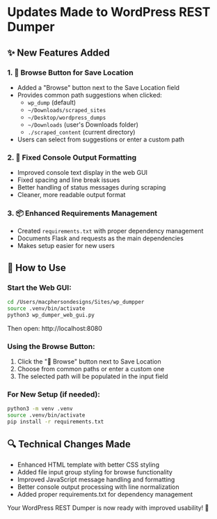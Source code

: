 # Updates Made to WordPress REST Dumper

## ✨ New Features Added

### 1. 📁 Browse Button for Save Location

- Added a "Browse" button next to the Save Location field
- Provides common path suggestions when clicked:
  - `wp_dump` (default)
  - `~/Downloads/scraped_sites`
  - `~/Desktop/wordpress_dumps`
  - `~/Downloads` (user's Downloads folder)
  - `./scraped_content` (current directory)
- Users can select from suggestions or enter a custom path

### 2. 🔧 Fixed Console Output Formatting

- Improved console text display in the web GUI
- Fixed spacing and line break issues
- Better handling of status messages during scraping
- Cleaner, more readable output format

### 3. 📦 Enhanced Requirements Management

- Created `requirements.txt` with proper dependency management
- Documents Flask and requests as the main dependencies
- Makes setup easier for new users

## 🚀 How to Use

### Start the Web GUI:

```bash
cd /Users/macphersondesigns/Sites/wp_dumpper
source .venv/bin/activate
python3 wp_dumper_web_gui.py
```

Then open: http://localhost:8080

### Using the Browse Button:

1. Click the "📁 Browse" button next to Save Location
2. Choose from common paths or enter a custom one
3. The selected path will be populated in the input field

### For New Setup (if needed):

```bash
python3 -m venv .venv
source .venv/bin/activate
pip install -r requirements.txt
```

## 🔍 Technical Changes Made

- Enhanced HTML template with better CSS styling
- Added file input group styling for browse functionality
- Improved JavaScript message handling and formatting
- Better console output processing with line normalization
- Added proper requirements.txt for dependency management

Your WordPress REST Dumper is now ready with improved usability! 🎉
